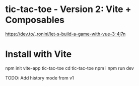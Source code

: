 
# tic-tac-toe - Version 2: Vite + Composables

https://dev.to/_ronini/let-s-build-a-game-with-vue-3-4j7n

# Install with Vite

npm init vite-app tic-tac-toe 
cd tic-tac-toe
npm i
npm run dev


TODO: 
Add history mode from v1
